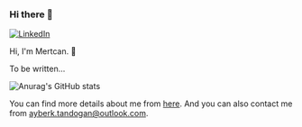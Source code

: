 ### Hi there 👋

[![LinkedIn](https://img.shields.io/badge/linkedin-%230077B5.svg?&style=for-the-badge&logo=linkedin&logoColor=white)](https://www.linkedin.com/in/mertcan-erbaşi-46a554108/)


Hi, I'm Mertcan. 👋

To be written...

![Anurag's GitHub stats](https://github-readme-stats.vercel.app/api?username=mercoski&hide=issues,stars&show_icons=true&include_all_commits=true&theme=radical)

You can find more details about me from [here](https://mercoski.github.io/en). And you can also contact me from ayberk.tandogan@outlook.com.
